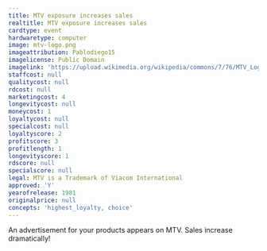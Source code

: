```yaml
---
title: MTV exposure increases sales
realtitle: MTV exposure increases sales
cardtype: event
hardwaretype: computer
image: mtv-logo.png
imageattribution: Pablodiego15
imagelicense: Public Domain
imagelink: 'https://upload.wikimedia.org/wikipedia/commons/7/76/MTV_Logo.svg'
staffcost: null
qualitycost: null
rdcost: null
marketingcost: 4
longevitycost: null
moneycost: 1
loyaltycost: null
specialcost: null
loyaltyscore: 2
profitscore: 3
profitlength: 1
longevityscore: 1
rdscore: null
specialscore: null
legal: MTV is a Trademark of Viacom International
approved: 'Y'
yearofrelease: 1981
originalprice: null
concepts: 'highest_loyalty, choice'
---
```


An advertisement for your products appears on MTV. Sales increase dramatically!
